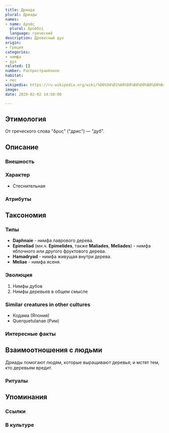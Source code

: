 ```yaml
---
title: Дриада
plural: Дриады
names:
- name: Δρυάς
  plural: Δρυάδες
  language: греческий
description: Древесный дух
origin:
- Греция
categories:
- нимфа
- дух
related: []
number: Распространённое
habitat:
- лес
wikipedia: https://ru.wikipedia.org/wiki/%D0%94%D1%80%D0%B8%D0%B0%D0%B4%D1%8B
image: 
date: 2020-02-02 14:50:00

---
```

## Этимология

От греческого слова "δρυς" ("дрис") — "дуб".

## Описание

### Внешность

### Характер

- Стеснительная

### Атрибуты

## Таксономия

### Типы

- **Daphnaie** - нимфа лаврового дерева.
- **Epimeliad** (мн.ч. **Epimelides**, также **Maliades**, **Meliades**) - нимфа яблочного или другого фруктового дерева.
- **Hamadryad** - нимфа живущая внутри дерева.
- **Meliae** - нимфа ясеня.

### Эволюция

1. Нимфы дубов
2. Нимфы деревьев в общем смысле

### Similar creatures in other cultures

- Кодама (Япония)
- Querquetulanae (Рим)

### Интересные факты

## Взаимоотношения с людьми

Дриады помогают людям, которые выращивают деревья; и мстят тем, кто деревьям вредит.

### Ритуалы

## Упоминания

### Ссылки

### В культуре
